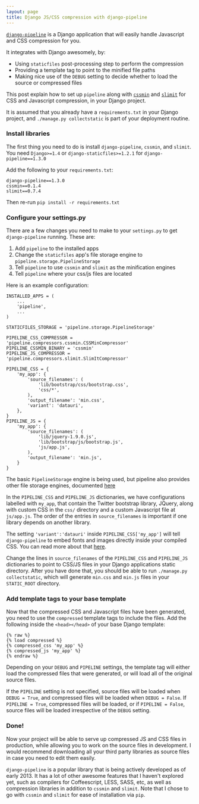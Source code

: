 ```yaml
---
layout: page
title: Django JS/CSS compression with django-pipeline
---
```


[`django-pipeline`](http://django-pipeline.readthedocs.org/en/latest/) is a Django application that will easily handle Javascript and CSS compression for you. 

It integrates with Django awesomely, by:
* Using `staticfiles` post-processing step to perform the compression
* Providing a template tag to point to the minified file paths
* Making nice use of the `DEBUG` setting to decide whether to load the source or compressed files

This post explain how to set up `pipeline` along with [`cssmin`](http://code.google.com/p/cssmin/) and [`slimit`](http://slimit.org/) for CSS and Javascript compression, in your Django project.

It is assumed that you already have a `requirements.txt` in your Django project, and `./manage.py collectstatic` is part of your deployment routine.

### Install libraries
The first thing you need to do is install `django-pipeline`, `cssmin`, and `slimit`. You need `Django>=1.4` or `django-staticfiles>=1.2.1` for `django-pipeline==1.3.0`

Add the following to your `requirements.txt`:

    django-pipeline==1.3.0
    cssmin==0.1.4
    slimit==0.7.4

Then re-run `pip install -r requirements.txt`


### Configure your settings.py
There are a few changes you need to make to your `settings.py` to get `django-pipeline` running. These are:

1. Add `pipeline` to the installed apps
1. Change the `staticfiles` app's file storage engine to `pipeline.storage.PipelineStorage`
1. Tell `pipeline` to use `cssmin` and `slimit` as the minification engines
1. Tell `pipeline` where your css/js files are located

Here is an example configuration:

    INSTALLED_APPS = (
        ...
        'pipeline',
        ...
    )

    STATICFILES_STORAGE = 'pipeline.storage.PipelineStorage'

    PIPELINE_CSS_COMPRESSOR = 'pipeline.compressors.cssmin.CSSMinCompressor'
    PIPELINE_CSSMIN_BINARY = 'cssmin'
    PIPELINE_JS_COMPRESSOR = 'pipeline.compressors.slimit.SlimItCompressor'

    PIPELINE_CSS = {
        'my_app': {
            'source_filenames': (
                'lib/bootstrap/css/bootstrap.css',
                'css/*',
            ),
            'output_filename': 'min.css',
            'variant': 'datauri',
        },
    }
    PIPELINE_JS = {
        'my_app': {
            'source_filenames': (
                'lib/jquery-1.9.0.js',
                'lib/bootstrap/js/bootstrap.js',
                'js/app.js',
            ),
            'output_filename': 'min.js',
        }
    }

The basic `PipelineStorage` engine is being used, but pipeline also provides other file storage engines, documented [here](https://django-pipeline.readthedocs.org/en/latest/storages.html)

In the `PIPELINE_CSS` and `PIPELINE_JS` dictionaries, we have configurations labelled with `my_app`, that contain the Twitter bootstrap library, JQuery, along with custom CSS in the `css/` directory and a custom Javascript file at `js/app.js`. The order of the entries in `source_filenames` is important if one library depends on another library.

The setting `'variant':'datauri'` inside `PIPELINE_CSS['my_app']` will tell `django-pipeline` to embed fonts and images directly inside your compiled CSS. You can read more about that [here](http://django-pipeline.readthedocs.org/en/latest/configuration.html#embedding-fonts-and-images).


Change the lines in `source_filenames` of the `PIPELINE_CSS` and `PIPELINE_JS` dictionaries to point to CSS/JS files in your Django applications static directory. After you have done that, you should be able to run `./manage.py collectstatic`, which will generate `min.css` and `min.js` files in your `STATIC_ROOT` directory.

### Add template tags to your base template
Now that the compressed CSS and Javascript files have been generated, you need to use the `compressed` template tags to include the files. Add the following inside the `<head></head>` of your base Django template:

    {% raw %}
    {% load compressed %}
    {% compressed_css 'my_app' %}
    {% compressed_js 'my_app' %}
    {% endraw %}

Depending on your `DEBUG` and `PIPELINE` settings, the template tag will either load the compressed files that were generated, or will load all of the original source files. 

If the `PIPELINE` setting is not specified, source files will be loaded when `DEBUG = True`, and compressed files will be loaded when `DEBUG = False`. If `PIPELINE = True`, compressed files will be loaded, or if `PIPELINE = False`, source files will be loaded irrespective of the `DEBUG` setting.

### Done!
Now your project will be able to serve up compressed JS and CSS files in production, while allowing you to work on the source files in development. I would recommend downloading all your third party libraries as source files in case you need to edit them easily.

`django-pipeline` is a popular library that is being actively developed as of early 2013. It has a lot of other awesome features that I haven't explored yet, such as compilers for Coffeescript, LESS, SASS, etc, as well as compression libraries in addition to `cssmin` and `slimit`. Note that I chose to go with `cssmin` and `slimit` for ease of installation via `pip`.
